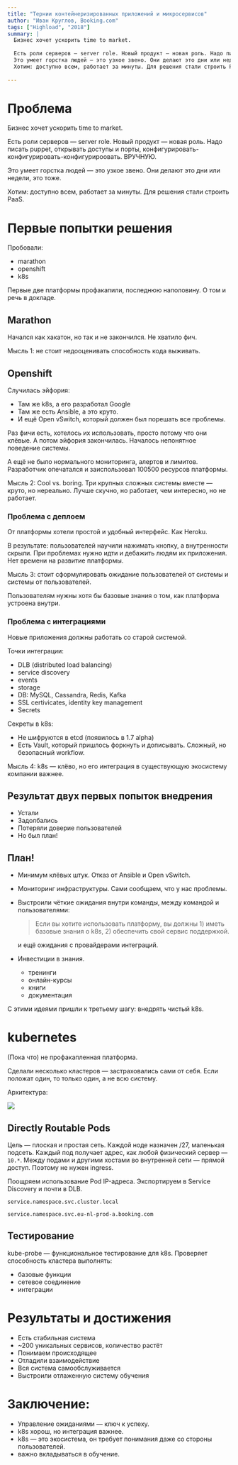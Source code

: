 ```yaml
---
title: "Тернии контейнеризированных приложений и микросервисов"
author: "Иван Круглов, Booking.com"
tags: ["Highload", "2018"]
summary: |
  Бизнес хочет ускорить time to market.
    
  Есть роли серверов — server role. Новый продукт — новая роль. Надо писать puppet, открывать доступы и порты, конфигурировать-конфигурировать-конфигурироовать. ВРУЧНУЮ.
  Это умеет горстка людей — это узкое звено. Они делают это дни или недели, это тоже. 
  Хотим: доступно всем, работает за минуты. Для решения стали строить PaaS. 
    
---
```


# Проблема

Бизнес хочет ускорить time to market.

Есть роли серверов — server role. Новый продукт — новая роль. Надо писать puppet, открывать доступы и порты, конфигурировать-конфигурировать-конфигурироовать. ВРУЧНУЮ.

Это умеет горстка людей — это узкое звено. Они делают это дни или недели, это тоже.

Хотим: доступно всем, работает за минуты. Для решения стали строить PaaS. 

# Первые попытки решения

Пробовали:

* marathon
* openshift
* k8s

Первые две платформы профакапили, последнюю наполовину. О том и речь в докладе.

## Marathon

Начался как хакатон, но так и не закончился. Не хватило фич.

Мысль 1: не стоит недооценивать способность кода выживать.

## Openshift

Случилась эйфория:

* Там же k8s, а его разработал Google
* Там же есть Ansible, а это круто.
* И ещё Open vSwitch, который должен был порешать все проблемы.

Раз фичи есть, хотелось их использовать, просто потому что они клёвые. А потом эйфория закончилась. Началось непонятное поведение системы.

А ещё не было нормального мониторинга, алертов и лимитов. Разработчик опечатался и заиспользовал 100500 ресурсов платформы.

Мысль 2: Cool vs. boring. Три крупных сложных системы вместе — круто, но нереально. Лучше скучно, но работает, чем интересно, но не работает.

### Проблема с деплоем

От платформы хотели простой и удобный интерфейс. Как Heroku. 

В результате: пользователей научили нажимать кнопку, а внутренности скрыли. При проблемах нужно идти и дебажить людям их приложения. Нет времени на развитие платформы.

Мысль 3: стоит сформулировать ожидание пользователей от системы и системы от пользователей.

Пользователям нужны хотя бы базовые знания о том, как платформа устроена внутри.

### Проблема с интеграциями

Новые приложения должны работать со старой системой.

Точки интеграции:

* DLB (distributed load balancing)
* service discovery
* events
* storage
* DB: MySQL, Cassandra, Redis, Kafka
* SSL certivicates, identity key management
* Secrets

Секреты в k8s:

* Не шифруются в etcd (появилось в 1.7 alpha)
* Есть Vault, который пришлось форкнуть и дописывать. Сложный, но безопасный workflow.

Мысль 4: k8s — клёво, но его интеграция в существующую экосистему компании важнее.

## Результат двух первых попыток внедрения

* Устали
* Задолбались
* Потеряли доверие пользователей
* Но был план!

## План!

* Минимум клёвых штук. Отказ от Ansible и Open vSwitch.
* Мониторинг инфраструктуры. Сами сообщаем, что у нас проблемы.
* Выстроили чёткие ожидания внутри команды, между командой и пользователями:

  > Если вы хотите использовать платформу, вы должны 1) иметь базовые знания о k8s, 2) обеспечить свой сервис поддержкой.
  
  и ещё ожидания с провайдерами интеграций.
* Инвестиции в знания.

    * тренинги
    * онлайн-курсы
    * книги
    * документация

С этими идеями пришли к третьему шагу: внедрять чистый k8s.

# kubernetes

(Пока что) не профакапленная платформа.

Сделали несколько кластеров — застраховались сами от себя. Если положат один, то только один, а не всю систему.

Архитектура:

![](/images/booking-k8s-arch.png)

## Directly Routable Pods

Цель — плоская и простая сеть. Каждой ноде назначен /27, маленькая подсеть. Каждый под получает адрес, как любой физический сервер — `10.*`. Между подами и другими хостами во внутренней сети — прямой доступ. Поэтому не нужен ingress.

Поощряем использование Pod IP-адреса. Экспортируем в Service Discovery и почти в DLB.

    service.namespace.svc.cluster.local
    
    service.namespace.svc.eu-nl-prod-a.booking.com

## Тестирование

kube-probe — функциональное тестирование для k8s. Проверяет способность кластера выполнять:

* базовые функции
* сетевое соединение
* интеграции

# Результаты и достижения

* Есть стабильная система
* ~200 уникальных сервисов, количество растёт
* Понимаем происходящее
* Отладили взаимодействие
* Вся система самообслуживается
* Выстроили отлаженную систему обучения

# Заключение:

* Управление ожиданиями — ключ к успеху.
* k8s хорош, но интеграция важнее.
* k8s — это экосистема, он требует понимания даже со стороны пользователей.
* важно вкладываться в обучение.

